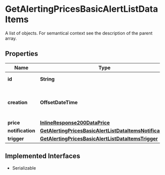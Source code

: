 

# GetAlertingPricesBasicAlertListDataItems

A list of objects. For semantical context see the description of the parent array.

## Properties

Name | Type | Description | Notes
------------ | ------------- | ------------- | -------------
**id** | **String** | Identifier of the alert. |  [optional]
**creation** | **OffsetDateTime** | Date and time when the alert was created. |  [optional]
**price** | [**InlineResponse200DataPrice**](InlineResponse200DataPrice.md) |  |  [optional]
**notification** | [**GetAlertingPricesBasicAlertListDataItemsNotification**](GetAlertingPricesBasicAlertListDataItemsNotification.md) |  |  [optional]
**trigger** | [**GetAlertingPricesBasicAlertListDataItemsTrigger**](GetAlertingPricesBasicAlertListDataItemsTrigger.md) |  |  [optional]


## Implemented Interfaces

* Serializable


